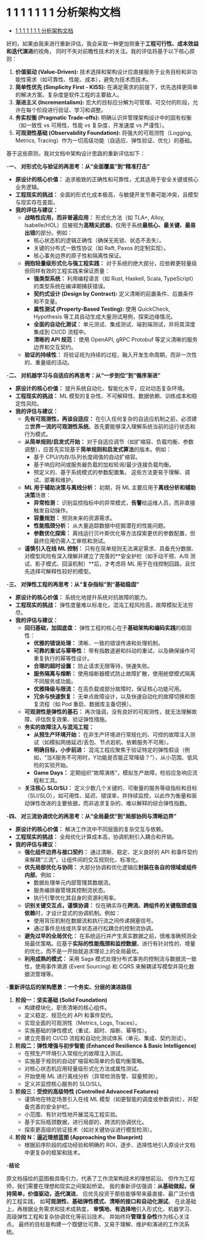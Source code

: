 # 1 1 1 1 1 1 1 分析架构文档

<!-- TOC START -->
- [1 1 1 1 1 1 1 分析架构文档](#1-1-1-1-1-1-1-分析架构文档)
<!-- TOC END -->














好的，如果由我来进行重新评估，我会采取一种更加侧重于**工程可行性、成本效益和迭代演进**的视角，
同时不失对前瞻性技术的关注。我的评估将基于以下核心原则：

1. **价值驱动 (Value-Driven):** 技术选择和架构设计应直接服务于业务目标和非功能性需求（如可靠性、性能、成本），避免为技术而技术。
2. **简单性优先 (Simplicity First - KISS):** 在满足需求的前提下，优先选择更简单的解决方案。复杂度是软件工程的主要敌人。
3. **渐进主义 (Incrementalism):** 宏大的目标应分解为可管理、可交付的阶段，允许在每个阶段进行验证、学习和调整。
4. **务实权衡 (Pragmatic Trade-offs):** 明确认识并管理架构设计中的固有权衡（如一致性 vs 可用性，性能 vs 复杂度，开发速度 vs 严谨性）。
5. **可观测性基础 (Observability Foundation):** 将强大的可观测性（Logging, Metrics, Tracing）作为一切高级功能（自适应、弹性验证、优化）的基础。

基于这些原则，我对文档中架构设计思路的重新评估如下：

-**一、 对形式化与验证的再思考：从“全面覆盖”到“精准打击”**

* **原设计的核心价值：** 追求极致的正确性和可靠性，尤其适用于安全关键或核心业务逻辑。
* **工程现实的挑战：** 全面的形式化成本极高，与敏捷开发节奏可能冲突，且模型与现实存在差距。
* **我的评估与建议：**
  * **战略性应用，而非普遍应用：** 形式化方法（如 TLA+, Alloy, Isabelle/HOL）应被视为**高精尖武器**，仅用于系统**最核心、最关键、最易出错**的部分。例如：
    * 核心状态机的逻辑正确性（确保无死锁、状态不丢失）。
    * 关键的分布式一致性协议（如 Raft, Paxos 的定制实现）。
    * 核心事务边界的原子性和隔离性保证。
  * **拥抱轻量级形式化与强工程实践：** 对于系统的绝大部分，应依赖更轻量级但同样有效的工程实践来保证质量：
    * **强类型系统：** 利用编程语言（如 Rust, Haskell, Scala, TypeScript）的类型系统在编译期捕获错误。
    * **契约式设计 (Design by Contract):** 定义清晰的前置条件、后置条件和不变量。
    * **属性测试 (Property-Based Testing):** 使用 QuickCheck, Hypothesis 等工具自动生成大量测试用例，探索边缘情况。
    * **全面的自动化测试：** 单元测试、集成测试、端到端测试，并将其深度集成到 CI/CD 流程中。
    * **清晰的 API 规范：** 使用 OpenAPI, gRPC Protobuf 等定义清晰的服务边界和交互契约。
  * **验证的持续性：** 将验证视为持续的过程，融入开发生命周期，而非一次性的、重量级的活动。

-**二、 对机器学习与自适应的再思考：从“一步到位”到“循序渐进”**

* **原设计的核心价值：** 提升系统自动化、智能化水平，应对动态复杂环境。
* **工程现实的挑战：** ML 模型的复杂性、不可解释性、数据依赖、训练成本和稳定性风险。
* **我的评估与建议：**
  * **先有可观测性，再谈自适应：** 在引入任何复杂的自适应机制之前，必须建立**世界一流的可观测性系统**。首先要能够深入理解系统当前的运行状态和行为模式。
  * **从简单规则/启发式开始：** 对于自适应调节（如扩缩容、负载均衡、参数调整），应首先实现基于**简单规则和启发式算法**的版本。例如：
    * 基于 CPU/内存/队列长度阈值的自动扩缩容。
    * 基于响应时间或服务器负载的加权轮询/最少连接负载均衡。
    * 预定义的、基于系统模式的参数配置集。
        这些方法更易于理解、调试、部署和维护。
  * **ML 用于辅助决策与离线分析：** 初期，将 ML 主要应用于**离线分析和辅助决策**场景：
    * **异常检测：** 识别监控指标中的异常模式，**告警**给运维人员，而非直接触发自动操作。
    * **容量规划：** 预测未来的资源需求。
    * **性能瓶颈分析：** 从大量追踪数据中挖掘潜在的性能问题。
    * **参数优化探索：** 离线运行贝叶斯优化等方法探索更优的参数配置，但最终应用仍需人工审核和测试。
  * **谨慎引入在线 ML 控制：** 只有在简单规则无法满足需求、具备充分数据、对模型风险有深入理解并建立了完善的**安全护栏（如手动干预、A/B 测试、影子模式、回滚机制）**后，才考虑将 ML 用于在线控制回路，且优先选择可解释性较好的模型。

-**三、 对弹性工程的再思考：从“复杂指标”到“基础稳固”**

* **原设计的核心价值：** 系统化地提升系统对抗故障的能力。
* **工程现实的挑战：** 弹性度量难以标准化，混沌工程风险高，故障模拟无法穷尽。
* **我的评估与建议：**
  * **回归基础，加固底盘：** 弹性工程的核心在于**基础架构和编码实践**的稳固性：
    * **优雅的错误处理：** 清晰、一致的错误传递和处理机制。
    * **可靠的重试与幂等性：** 带有指数退避和抖动的重试，以及确保操作可重复执行的幂等性设计。
    * **合理的超时设置：** 防止请求无限等待，快速失败。
    * **服务隔离与熔断：** 使用熔断器模式防止故障扩散，使用舱壁模式隔离不同服务或功能。
    * **优雅降级与限流：** 在高负载或部分故障时，保证核心功能可用。
    * **冗余与快速恢复：** 无单点故障设计，以及快速自动化的故障切换和恢复流程（如 Pod 重启、数据库主备切换）。
  * **可观测性是弹性的基石：** 再次强调，没有良好的可观测性，就无法理解故障、评估恢复效果、验证弹性措施。
  * **务实的故障注入与混沌工程：**
    * **从预生产环境开始：** 在非生产环境进行常规化的、可控的故障注入测试（如模拟网络延迟/丢包、节点宕机、依赖服务不可用）。
    * **明确目标，小步前进：** 混沌工程应聚焦于验证特定的弹性假设（例如，“当X服务不可用时，Y功能是否能正常降级？”），从小范围、低风险的实验开始。
    * **Game Days：** 定期组织“故障演练”，模拟生产故障，检验应急响应流程和工具。
  * **关注核心 SLO/SLI：** 定义少数几个关键的、可衡量的服务等级指标和目标（SLI/SLO），如可用性、延迟、错误率，并持续监控，以此作为衡量和驱动弹性改进的主要依据，而非追求复杂的、难以解释的综合弹性指数。

-**四、 对三流协调优化的再思考：从“全局最优”到“局部协同与清晰边界”**

* **原设计的核心价值：** 解决工作流中不同层面的复杂交互与依赖。
* **工程现实的挑战：** 全局优化计算成本高，协调机制引入耦合和开销。
* **我的评估与建议：**
  * **强化组件边界与接口契约：** 通过清晰、稳定、定义良好的 API 和事件契约来解耦“三流”。让组件间的交互规则化、标准化。
  * **优先局部优化与协同：** 大部分协调和优化逻辑应**封装在各自的领域或组件内部**。例如：
    * 数据处理单元内部管理其数据流。
    * 服务编排器管理其控制流状态。
    * 执行引擎优化其自身的资源利用率。
  * **识别关键交互点，谨慎协调：** 仅在确实存在**跨流、跨组件的关键瓶颈或强依赖**时，才设计显式的协调机制。例如：
    * 使用背压机制在数据流和执行流之间传递拥塞信号。
    * 通过事件总线或共享状态进行松耦合的控制流协调。
  * **避免过早的全局优化：** 在系统运行并产生真实数据之前，很难准确预测全局最优策略。应基于**实际的性能瓶颈和监控数据**，进行有针对性的、增量的优化，而不是一开始就追求理论上的全局最优。
  * **利用成熟的模式：** 采用 Saga 模式处理分布式事务的控制流与数据流一致性，使用事件溯源 (Event Sourcing) 和 CQRS 来解耦读写模型并简化数据流管理等。

-**重新评估后的架构愿景：一个务实、分层的演进路径**

1. **阶段一：坚实基础 (Solid Foundation)**
    * 构建模块化、职责清晰的核心组件。
    * 定义稳定、规范化的 API 和事件契约。
    * 实现全面的可观测性（Metrics, Logs, Traces）。
    * 实施基础的弹性模式（重试、超时、熔断、幂等性）。
    * 建立完善的 CI/CD 流程和自动化测试体系（单元、集成、契约测试）。
2. **阶段二：弹性增强与初步智能 (Enhanced Resilience & Basic Intelligence)**
    * 在预生产环境引入常规化的故障注入测试。
    * 实施基于规则的自动扩缩容和简单的负载均衡策略。
    * 对核心状态机应用轻量级形式化方法或属性测试。
    * 开始使用 ML 进行离线分析（异常检测告警、容量预测）。
    * 定义并监控核心服务的 SLO/SLI。
3. **阶段三：受控的高级特性 (Controlled Advanced Features)**
    * 谨慎地在特定场景引入在线 ML 模型（如更智能的调度或参数调优），并配备完善的安全护栏。
    * 小范围、有针对性地开展混沌工程实验。
    * 基于实际瓶颈数据，进行局部的、跨流的协调优化。
    * 探索更高级的验证技术（如对关键协议进行模型检测）。
4. **阶段 N：逼近理想蓝图 (Approaching the Blueprint)**
    * 根据前序阶段的成功经验和明确的 ROI，逐步、选择性地引入原设计文档中更复杂的框架和技术。

-**结论**

原文档描绘的蓝图极具吸引力，代表了工作流架构技术的理想前沿。
但作为工程师，我们需要在理想和现实之间架起桥梁。
我的重新评估强调：**从基础做起，保持简单，价值驱动，迭代演进**。
应优先投资于那些能够带来最直接、最广泛价值的工程实践，
如**可观测性、基础弹性模式、清晰的接口和自动化测试**。
在此基础上，再根据业务需求和技术成熟度，
**审慎地、有选择地**引入形式化、机器学习、高级弹性工程和复杂协调优化等前沿技术，
并始终将**管理复杂性**作为核心关注点。
最终的目标是构建一个既健壮可靠、又易于理解、维护和演进的工作流系统。
